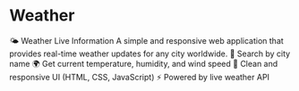 # Weather
🌤️ Weather Live Information A simple and responsive web application that provides real-time weather updates for any city worldwide.  🔎 Search by city name  🌍 Get current temperature, humidity, and wind speed  🎨 Clean and responsive UI (HTML, CSS, JavaScript)  ⚡ Powered by live weather API
